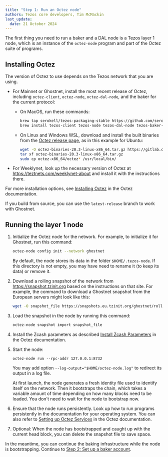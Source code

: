 ```yaml
---
title: "Step 1: Run an Octez node"
authors: Tezos core developers, Tim McMackin
last_update:
  date: 21 October 2024
---
```


The first thing you need to run a baker and a DAL node is a Tezos layer 1 node, which is an instance of the `octez-node` program and part of the Octez suite of programs.

## Installing Octez

The version of Octez to use depends on the Tezos network that you are using.

- For Mainnet or Ghostnet, install the most recent release of Octez, including `octez-client`, `octez-node`, `octez-dal-node`, and the baker for the current protocol:

   - On MacOS, run these commands:

      ```bash
      brew tap serokell/tezos-packaging-stable https://github.com/serokell/tezos-packaging-stable.git
      brew install tezos-client tezos-node tezos-dal-node tezos-baker-PsParisC
      ```

   - On Linux and Windows WSL, download and install the built binaries from the [Octez release page](https://gitlab.com/tezos/tezos/-/releases), as in this example for Ubuntu:

      ```bash
      wget -O octez-binaries-20.3-linux-x86_64.tar.gz https://gitlab.com/tezos/tezos/-/package_files/150896058/download
      tar xf octez-binaries-20.3-linux-x86_64.tar.gz
      sudo cp octez-x86_64/octez* /usr/local/bin/
      ```

- For Weeklynet, look up the necessary version of Octez at https://teztnets.com/weeklynet-about and install it with the instructions there.

For more installation options, see [Installing Octez](https://tezos.gitlab.io/introduction/howtoget.html) in the Octez documentation.

If you build from source, you can use the `latest-release` branch to work with Ghostnet.

## Running the layer 1 node

1. Initialize the Octez node for the network.
For example, to initialize it for Ghostnet, run this command:

   ```bash
   octez-node config init --network ghostnet
   ```

   By default, the node stores its data in the folder `$HOME/.tezos-node`.
   If this directory is not empty, you may have need to rename it (to keep its data) or remove it.

1. Download a rolling snapshot of the network from https://snapshot.tzinit.org based on the instructions on that site.
For example, the command to download a Ghostnet snapshot from the European servers might look like this:

   ```bash
   wget -O snapshot_file https://snapshots.eu.tzinit.org/ghostnet/rolling
   ```

1. Load the snapshot in the node by running this command:

   ```bash
   octez-node snapshot import snapshot_file
   ```

1. Install the Zcash parameters as described [Install Zcash Parameters](https://tezos.gitlab.io/introduction/howtoget.html#setup-zcash-params) in the Octez documentation.

1. Start the node:

   ```
   octez-node run --rpc-addr 127.0.0.1:8732
   ```

   You may add option `--log-output="$HOME/octez-node.log"` to redirect its output in a log file.

   At first launch, the node generates a fresh identity file used to identify itself on the network.
   Then it bootstraps the chain, which takes a variable amount of time depending on how many blocks need to be loaded.
   You don't need to wait for the node to bootstrap now.

1. Ensure that the node runs persistently.
Look up how to run programs persistently in the documentation for your operating system.
You can also refer to [Setting up Octez Services](https://tezos.gitlab.io/introduction/services.html) in the Octez documentation.

1. Optional: When the node has bootstrapped and caught up with the current head block, you can delete the snapshot file to save space.

In the meantime, you can continue the baking infrastructure while the node is bootstrapping.
Continue to [Step 2: Set up a baker account](/tutorials/join-dal-baker/prepare-account).

